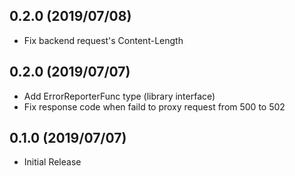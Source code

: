 ## 0.2.0 (2019/07/08)

* Fix backend request's Content-Length

## 0.2.0 (2019/07/07)

* Add ErrorReporterFunc type (library interface)
* Fix response code when faild to proxy request from 500 to 502

## 0.1.0 (2019/07/07)

* Initial Release
